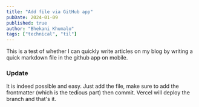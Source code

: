 ```yaml
---
title: "Add file via GitHub app"
pubDate: 2024-01-09
published: true
author: "Bhekani Khumalo"
tags: ["technical", "til"]
---
```


This is a test of whether I can quickly write articles on my blog by writing a quick markdown file in the github app on mobile.

### Update

It is indeed possible and easy. Just add the file, make sure to add the frontmatter (which is the tedious part) then commit. Vercel will deploy the branch and that's it.
